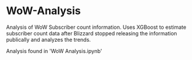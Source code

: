 # WoW-Analysis
Analysis of WoW Subscriber count information. Uses XGBoost to estimate subscriber count data after Blizzard stopped releasing the information publically and analyzes the trends.

Analysis found in 'WoW Analysis.ipynb'
